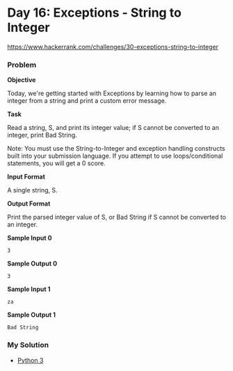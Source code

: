 # Day 16: Exceptions - String to Integer

https://www.hackerrank.com/challenges/30-exceptions-string-to-integer

### Problem

**Objective**  

Today, we're getting started with Exceptions by learning how to parse an integer from a string and print a custom error message.

**Task**

Read a string, S, and print its integer value; if S cannot be converted to an integer, print Bad String.

Note: You must use the String-to-Integer and exception handling constructs built into your submission language. If you attempt to use loops/conditional statements, you will get a 0 score.

**Input Format**

A single string, S.

**Output Format**

Print the parsed integer value of S, or Bad String if S cannot be converted to an integer.

**Sample Input 0**

```
3
```

**Sample Output 0**

```
3
```

**Sample Input 1**

```
za
```

**Sample Output 1**

```
Bad String
```

### My Solution

- [Python 3](python3.py)